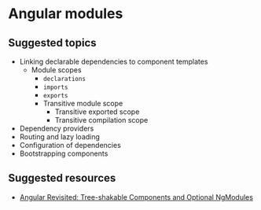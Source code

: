 # Angular modules

## Suggested topics

- Linking declarable dependencies to component templates
  - Module scopes
    - `declarations`
    - `imports`
    - `exports`
    - Transitive module scope
      - Transitive exported scope
      - Transitive compilation scope
- Dependency providers
- Routing and lazy loading
- Configuration of dependencies
- Bootstrapping components

## Suggested resources

- [Angular Revisited: Tree-shakable Components and Optional NgModules](https://dev.to/this-is-angular/angular-revisited-tree-shakable-components-and-optional-ngmodules-36d2)
